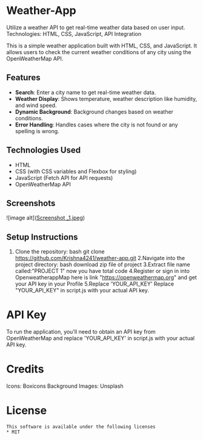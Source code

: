 # Weather-App
Utilize a weather API to get real-time weather data based on user input.  Technologies: HTML, CSS, JavaScript, API Integration

This is a simple weather application built with HTML, CSS, and JavaScript. It allows users to check the current weather conditions of any city using the OpenWeatherMap API.

## Features

- **Search**: Enter a city name to get real-time weather data.
- **Weather Display**: Shows temperature, weather description like humidity, and wind speed.
- **Dynamic Background**: Background changes based on weather conditions.
- **Error Handling**: Handles cases where the city is not found or any spelling is wrong.

## Technologies Used

- HTML
- CSS (with CSS variables and Flexbox for styling)
- JavaScript (Fetch API for API requests)
- OpenWeatherMap API

## Screenshots

![image alt]([Screenshot _1.jpeg](https://github.com/Krishna4241/Weather-App/blob/f194ed147b2d657afb6eb0d3edbf0f0bea22a99b/Screenshot%20_1.jpeg))





## Setup Instructions

1. Clone the repository:
    bash
   git clone https://github.com/Krishna4241/weather-app.git
2.Navigate into the project directory:
    bash
   download zip file of project
3.Extract file name called:"PROJECT 1"
   now you have total code
4.Register or sign in into OpenweatherappMap
  here is link "https://openweathermap.org"
   and get your API key in your Profile
5.Replace 'YOUR_API_KEY'
   Replace "YOUR_API_KEY" in script.js with your actual API key.


   
# API Key
  To run the application, you'll need to obtain an API key from OpenWeatherMap and replace 'YOUR_API_KEY' in script.js with your actual API key.

  
# Credits
  Icons: Boxicons
  Background Images: Unsplash 

  
# License
    This software is available under the following licenses
    * MIT   
